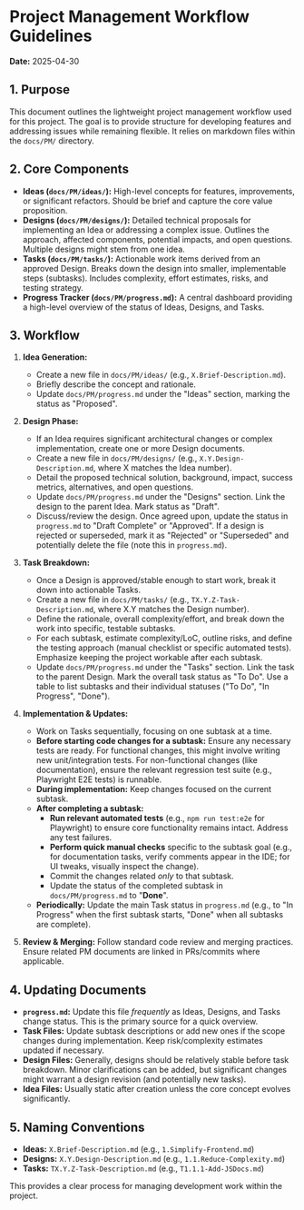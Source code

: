 # Project Management Workflow Guidelines

**Date:** 2025-04-30

## 1. Purpose

This document outlines the lightweight project management workflow used for this project. The goal is to provide structure for developing features and addressing issues while remaining flexible. It relies on markdown files within the `docs/PM/` directory.

## 2. Core Components

*   **Ideas (`docs/PM/ideas/`):** High-level concepts for features, improvements, or significant refactors. Should be brief and capture the core value proposition.
*   **Designs (`docs/PM/designs/`):** Detailed technical proposals for implementing an Idea or addressing a complex issue. Outlines the approach, affected components, potential impacts, and open questions. Multiple designs might stem from one idea.
*   **Tasks (`docs/PM/tasks/`):** Actionable work items derived from an approved Design. Breaks down the design into smaller, implementable steps (subtasks). Includes complexity, effort estimates, risks, and testing strategy.
*   **Progress Tracker (`docs/PM/progress.md`):** A central dashboard providing a high-level overview of the status of Ideas, Designs, and Tasks.

## 3. Workflow

1.  **Idea Generation:**
    *   Create a new file in `docs/PM/ideas/` (e.g., `X.Brief-Description.md`).
    *   Briefly describe the concept and rationale.
    *   Update `docs/PM/progress.md` under the "Ideas" section, marking the status as "Proposed".

2.  **Design Phase:**
    *   If an Idea requires significant architectural changes or complex implementation, create one or more Design documents.
    *   Create a new file in `docs/PM/designs/` (e.g., `X.Y.Design-Description.md`, where X matches the Idea number).
    *   Detail the proposed technical solution, background, impact, success metrics, alternatives, and open questions.
    *   Update `docs/PM/progress.md` under the "Designs" section. Link the design to the parent Idea. Mark status as "Draft".
    *   Discuss/review the design. Once agreed upon, update the status in `progress.md` to "Draft Complete" or "Approved". If a design is rejected or superseded, mark it as "Rejected" or "Superseded" and potentially delete the file (note this in `progress.md`).

3.  **Task Breakdown:**
    *   Once a Design is approved/stable enough to start work, break it down into actionable Tasks.
    *   Create a new file in `docs/PM/tasks/` (e.g., `TX.Y.Z-Task-Description.md`, where X.Y matches the Design number).
    *   Define the rationale, overall complexity/effort, and break down the work into specific, testable subtasks.
    *   For each subtask, estimate complexity/LoC, outline risks, and define the testing approach (manual checklist or specific automated tests). Emphasize keeping the project workable after each subtask.
    *   Update `docs/PM/progress.md` under the "Tasks" section. Link the task to the parent Design. Mark the overall task status as "To Do". Use a table to list subtasks and their individual statuses ("To Do", "In Progress", "Done").

4.  **Implementation & Updates:**
    *   Work on Tasks sequentially, focusing on one subtask at a time.
    *   **Before starting code changes for a subtask:** Ensure any necessary tests are ready. For functional changes, this might involve writing new unit/integration tests. For non-functional changes (like documentation), ensure the relevant regression test suite (e.g., Playwright E2E tests) is runnable.
    *   **During implementation:** Keep changes focused on the current subtask.
    *   **After completing a subtask:**
        *   **Run relevant automated tests** (e.g., `npm run test:e2e` for Playwright) to ensure core functionality remains intact. Address any test failures.
        *   **Perform quick manual checks** specific to the subtask goal (e.g., for documentation tasks, verify comments appear in the IDE; for UI tweaks, visually inspect the change).
        *   Commit the changes related *only* to that subtask.
        *   Update the status of the completed subtask in `docs/PM/progress.md` to "**Done**".
    *   **Periodically:** Update the main Task status in `progress.md` (e.g., to "In Progress" when the first subtask starts, "Done" when all subtasks are complete).

5.  **Review & Merging:** Follow standard code review and merging practices. Ensure related PM documents are linked in PRs/commits where applicable.

## 4. Updating Documents

*   **`progress.md`:** Update this file *frequently* as Ideas, Designs, and Tasks change status. This is the primary source for a quick overview.
*   **Task Files:** Update subtask descriptions or add new ones if the scope changes during implementation. Keep risk/complexity estimates updated if necessary.
*   **Design Files:** Generally, designs should be relatively stable before task breakdown. Minor clarifications can be added, but significant changes might warrant a design revision (and potentially new tasks).
*   **Idea Files:** Usually static after creation unless the core concept evolves significantly.

## 5. Naming Conventions

*   **Ideas:** `X.Brief-Description.md` (e.g., `1.Simplify-Frontend.md`)
*   **Designs:** `X.Y.Design-Description.md` (e.g., `1.1.Reduce-Complexity.md`)
*   **Tasks:** `TX.Y.Z-Task-Description.md` (e.g., `T1.1.1-Add-JSDocs.md`)

This provides a clear process for managing development work within the project. 
